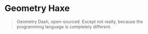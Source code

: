 # Geometry Haxe
> Geometry Dash, open-sourced. Except not really, because the programming language is completely different.
